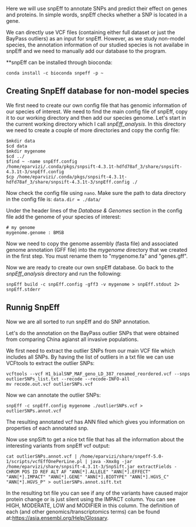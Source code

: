 Here we will use snpEff to annotate SNPs and predict their effect on genes and proteins. In simple words, snpEff checks whether a SNP is located in a gene.

We can directly use VCF files (containing either full dataset or just the BayPass outliers) as an input for snpEff. However, as we study non-model species, the annotation information of our studied species is not availabe in snpEff and we need to manually add our database to the program.

**snpEff can be installed through bioconda:

`conda install -c bioconda snpeff -p ~`



## Creating SnpEff database for non-model species

We first need to create our own config file that has genomic information of our species of interest. We need to find the main config file of snpEff, copy it to our working directory and then add our species genome. Let's start in the current working directory which I call _snpEff_analysis_. In this directory we need to create a couple of more directories and copy the config file:

```
$mkdir data
$cd data
$mkdir mygenome
$cd ../
$find ~ -name snpEff.config
/home/eparvizi/.conda/pkgs/snpsift-4.3.1t-hdfd78af_3/share/snpsift-4.3.1t-3/snpEff.config
$cp /home/eparvizi/.conda/pkgs/snpsift-4.3.1t-hdfd78af_3/share/snpsift-4.3.1t-3/snpEff.config ./
```

Now check the config file using `nano`. Make sure the path to data directory in the config file is: `data.dir = ./data/` 

Under the header lines of the _Database & Genomes_ section in the config file add the genome of your species of interest:

```
# my genome
mygenome.genome : BMSB
```

Now we need to copy the genome assembly (fasta file) and associated genome annotation (GFF file) into the _mygenome_ directory that we created in the first step. You must rename them to "mygenome.fa" and "genes.gff".

Now we are ready to create our own snpEff database. Go back to the _snpEff_analysis_ directory and run the following:

```
snpEff build -c snpEff.config -gff3 -v mygenome > snpEff.stdout 2> snpEff.stderr
```

## Runnig SnpEff

Now we are all sorted to run snpEff and do SNP annotation.

Let's do the annotation on the BayPass outlier SNPs that were obtained from comparing China agianst all invasive populations.

We first need to extract the outlier SNPs from our main VCF file which includes all SNPs. By having the list of outliers in a txt file we can use VCFtools to extract the outlier SNPs:

```
vcftools --vcf H1_bialSNP_MAF_geno_LD_387_renamed_reordered.vcf --snps outlierSNPs_list.txt --recode --recode-INFO-all
mv recode.out.vcf outlierSNPs.vcf
```
Now we can annotate the outlier SNPs:

```
snpEff -c snpEff.config mygenome ./outlierSNPs.vcf > outlierSNPs.annot.vcf
```

The resulting annotated vcf has ANN filed which gives you information on properties of each annotated snp.

Now use snpSift to get a nice txt file that has all the information about the interesting variants from snpEff vcf output:

```
cat outlierSNPs.annot.vcf | /home/eparvizi/share/snpeff-5.0-1/scripts/vcfEffOnePerLine.pl | java -Xmx8g -jar /home/eparvizi/share/snpsift-4.3.1t-3/SnpSift.jar extractFields - CHROM POS ID REF ALT AF "ANN[*].ALLELE" "ANN[*].EFFECT" "ANN[*].IMPACT" "ANN[*].GENE" "ANN[*].BIOTYPE" "ANN[*].HGVS_C" "ANN[*].HGVS_P" > outlierSNPs.annot.sift.txt
```

In the resulting txt file you can see if any of the variants have caused major protein change or is just silent using the IMPACT column.
You can see HIGH, MODERATE, LOW and MODIFIER in this column. The definition of each (and other genomics/transcriptomics terms) can be found at:https://asia.ensembl.org/Help/Glossary.


